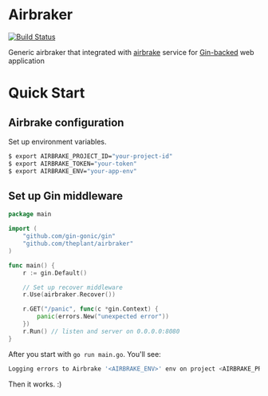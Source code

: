 # Airbraker

[![Build Status](https://semaphoreci.com/api/v1/projects/3cff44c2-9a48-4efe-a768-2d469a0b9074/744940/badge.svg)](https://semaphoreci.com/theplant/airbraker)

Generic airbraker that integrated with [airbrake](https://airbrake.io/) service for [Gin-backed](https://gin-gonic.github.io/gin/) web application

# Quick Start

## Airbrake configuration

Set up environment variables.

```sh
$ export AIRBRAKE_PROJECT_ID="your-project-id"
$ export AIRBRAKE_TOKEN="your-token"
$ export AIRBRAKE_ENV="your-app-env"
```

## Set up Gin middleware

```go
package main

import (
    "github.com/gin-gonic/gin"
    "github.com/theplant/airbraker"
)

func main() {
    r := gin.Default()

    // Set up recover middleware
    r.Use(airbraker.Recover())

    r.GET("/panic", func(c *gin.Context) {
        panic(errors.New("unexpected error"))
    })
    r.Run() // listen and server on 0.0.0.0:8080
}
```

After you start with `go run main.go`. You'll see:

```sh
Logging errors to Airbrake '<AIRBRAKE_ENV>' env on project <AIRBRAKE_PROJECT_ID>
```

Then it works. :)
